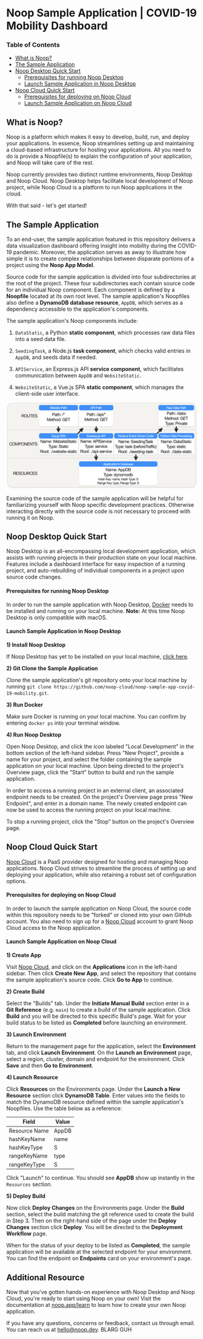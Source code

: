# Noop Sample Application | COVID-19 Mobility Dashboard

### Table of Contents

- [What is Noop?](#what-is-noop)
- [The Sample Application](#the-sample-application)
- [Noop Desktop Quick Start](#noop-desktop-quick-start)
  - [Prerequisites for running Noop Desktop](#prerequisites-for-running-noop-desktop)
  - [Launch Sample Application in Noop Desktop](#launch-sample-application-in-noop-desktop)
- [Noop Cloud Quick Start](#noop-cloud-quick-start)
  - [Prerequisites for deploying on Noop Cloud](#prerequisites-for-deploying-on-noop-cloud)
  - [Launch Sample Application on Noop Cloud](#launch-sample-application-on-noop-cloud)

## What is Noop?

Noop is a platform which makes it easy to develop, build, run, and deploy your applications. In essence, Noop streamlines setting up and maintaining a cloud-based infrastructure for hosting your applications. All you need to do is provide a Noopfile(s) to explain the configuration of your application, and Noop will take care of the rest.

Noop currently provides two distinct runtime environments, Noop Desktop and Noop Cloud. Noop Desktop helps facilitate local development of Noop project, while Noop Cloud is a platform to run Noop applications in the cloud.

With that said - let's get started!

## The Sample Application

To an end-user, the sample application featured in this repository delivers a data visualization dashboard offering insight into mobility during the COVID-19 pandemic. Moreover, the application serves as away to illustrate how simple it is to create complex relationships between disparate portions of a project using the **Noop App Model**.

Source code for the sample application is divided into four subdirectories at the root of the project. These four subdirectories each contain source code for an individual Noop component. Each component is defined by a **Noopfile** located at its own root level. The sample application's Noopfiles also define a **DynamoDB database resource**, `AppDB`, which serves as a dependency accessible to the application's components.

The sample application's Noop components include:

1. `DataStatic`, a Python **static component**, which processes raw data files into a seed data file.

2. `SeedingTask`, a Node.js **task component**, which checks valid entries in `AppDB`, and seeds data if needed.

3. `APIService`, an Express.js API **service component**, which facilitates communication between `AppDB` and `WebsiteStatic`.

4. `WebsiteStatic`, a Vue.js SPA **static component**, which manages the client-side user interface.

[![Noop App Model](./sample-app-model.png)](./sample-app-model.png)

Examining the source code of the sample application will be helpful for familiarizing yourself with Noop specific development practices. Otherwise interacting directly with the source code is not necessary to proceed with running it on Noop.

## Noop Desktop Quick Start

Noop Desktop is an all-encompassing local development application, which assists with running projects in their production state on your local machine. Features include a dashboard interface for easy inspection of a running project, and auto-rebuilding of individual components in a project upon source code changes.

#### Prerequisites for running Noop Desktop

In order to run the sample application with Noop Desktop, [Docker](https://www.docker.com) needs to be installed and running on your local machine. **Note:** At this time Noop Desktop is only compatible with macOS. 

#### Launch Sample Application in Noop Desktop

**1) Install Noop Desktop**

If Noop Desktop has yet to be installed on your local machine, [click here](https://noop.app/download).

**2) Git Clone the Sample Application**

Clone the sample application's git repository onto your local machine by running `git clone https://github.com/noop-cloud/noop-sample-app-covid-19-mobility.git`.

**3) Run Docker**

Make sure Docker is running on your local machine. You can confirm by entering `docker ps` into your terminal window.

**4) Run Noop Desktop**

Open Noop Desktop, and click the icon labeled "Local Development" in the bottom section of the left-hand sidebar. Press "New Project", provide a name for your project, and select the folder containing the sample application on your local machine. Upon being directed to the project's Overview page, click the "Start" button to build and run the sample application.

In order to access a running project in an external client, an associated endpoint needs to be created. On the project's Overview page press "New Endpoint", and enter in a domain name. The newly created endpoint can now be used to access the running project on your local machine.

To stop a running project, click the "Stop" button on the project's Overview page.

## Noop Cloud Quick Start

[Noop Cloud](https://noop.app) is a PaaS provider designed for hosting and managing Noop applications. Noop Cloud strives to streamline the process of setting up and deploying your application, while also retaining a robust set of configuration options.

#### Prerequisites for deploying on Noop Cloud

In order to launch the sample application on Noop Cloud, the source code within this repository needs to be "forked" or cloned into your own GitHub account. You also need to sign up for a [Noop Cloud](https://noop.app/) account to grant Noop Cloud access to the Noop application.

#### Launch Sample Application on Noop Cloud

**1) Create App**

Visit [Noop Cloud](https://noop.app/), and click on the **Applications** icon in the left-hand sidebar. Then click **Create New App**, and select the repository that contains the sample application's source code. Click **Go to App** to continue.

**2) Create Build**

Select the "Builds" tab. Under the **Initiate Manual Build** section enter in a **Git Reference** (e.g. `main`) to create a build of the sample application. Click **Build** and you will be directed to this specific Build's page. Wait for your build status to be listed as **Completed** before launching an environment.

**3) Launch Environment**

Return to the management page for the application, select the **Environment** tab, and click **Launch Environment**. On the **Launch an Environment** page, select a region, cluster, domain and endpoint for the environment. Click **Save** and then **Go to Environment**.

**4) Launch Resource**

Click **Resources** on the Environments page. Under the **Launch a New Resource** section click **DynamoDB Table**. Enter values into the fields to match the DynamoDB resource defined within the sample application's Noopfiles. Use the table below as a reference:

| Field         | Value      |
| ------------- | ---------- |
| Resource Name | AppDB |
| hashKeyName   | name       |
| hashKeyType   | S          |
| rangeKeyName  | type       |
| rangeKeyType  | S          |

Click "Launch" to continue. You should see **AppDB** show up instantly in the `Resources` section.

**5) Deploy Build**

Now click **Deploy Changes** on the Environments page. Under the **Build** section, select the build matching the git reference used to create the build in Step 3. Then on the right-hand side of the page under the **Deploy Changes** section click **Deploy**. You will be directed to the **Deployment Workflow** page.

When for the status of your deploy to be listed as **Completed**, the sample application will be available at the selected endpoint for your environment. You can find the endpoint on **Endpoints** card on your environment's page.

## Additional Resource

Now that you've gotten hands-on experience with Noop Desktop and Noop Cloud, you're ready to start using Noop on your own! Visit the documentation at [noop.app/learn](https://noop.app/learn) to learn how to create your own Noop application.

If you have any questions, concerns or feedback, contact us through email. You can reach us at hello@noop.dev.
BLARG
GUH
